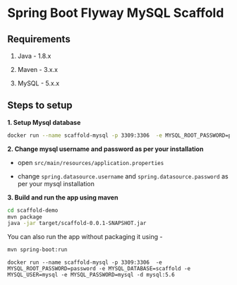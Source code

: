 # Spring Boot Flyway MySQL Scaffold

## Requirements

1. Java - 1.8.x

2. Maven - 3.x.x

3. MySQL - 5.x.x

## Steps to setup

**1. Setup Mysql database**
```bash
docker run --name scaffold-mysql -p 3309:3306  -e MYSQL_ROOT_PASSWORD=password -e MYSQL_DATABASE=scaffold -e MYSQL_USER=mysql -e MYSQL_PASSWORD=mysql -d mysql:5.6
```
**2. Change mysql username and password as per your installation**

+ open `src/main/resources/application.properties`

+ change `spring.datasource.username` and `spring.datasource.password` as per your mysql installation

**3. Build and run the app using maven**

```bash
cd scaffold-demo
mvn package
java -jar target/scaffold-0.0.1-SNAPSHOT.jar
```

You can also run the app without packaging it using -

```bash
mvn spring-boot:run
```




```
docker run --name scaffold-mysql -p 3309:3306  -e MYSQL_ROOT_PASSWORD=password -e MYSQL_DATABASE=scaffold -e MYSQL_USER=mysql -e MYSQL_PASSWORD=mysql -d mysql:5.6
```